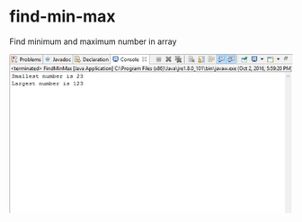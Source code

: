 # find-min-max
Find minimum and maximum number in array

![](https://github.com/lvcc-dsa/Students/blob/master/BSIS/Dimabuyo-John-Kim-Kenneth/find-min-max/1.png)

